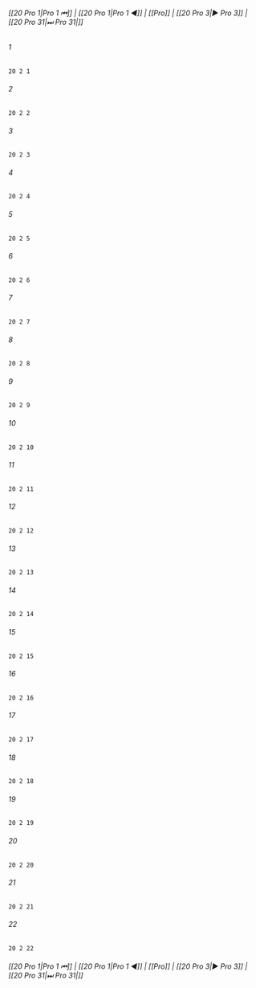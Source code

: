 
###### [[20 Pro 1|Pro 1 ⏮]] | [[20 Pro 1|Pro 1 ◀]] | [[Pro]] | [[20 Pro 3|▶ Pro 3]] | [[20 Pro 31|⏭ Pro 31|]]

###### 1
``` verse
20 2 1 
```
###### 2
``` verse
20 2 2 
```
###### 3
``` verse
20 2 3 
```
###### 4
``` verse
20 2 4 
```
###### 5
``` verse
20 2 5 
```
###### 6
``` verse
20 2 6 
```
###### 7
``` verse
20 2 7 
```
###### 8
``` verse
20 2 8 
```
###### 9
``` verse
20 2 9 
```
###### 10
``` verse
20 2 10 
```
###### 11
``` verse
20 2 11 
```
###### 12
``` verse
20 2 12 
```
###### 13
``` verse
20 2 13 
```
###### 14
``` verse
20 2 14 
```
###### 15
``` verse
20 2 15 
```
###### 16
``` verse
20 2 16 
```
###### 17
``` verse
20 2 17 
```
###### 18
``` verse
20 2 18 
```
###### 19
``` verse
20 2 19 
```
###### 20
``` verse
20 2 20 
```
###### 21
``` verse
20 2 21 
```
###### 22
``` verse
20 2 22 
```

###### [[20 Pro 1|Pro 1 ⏮]] | [[20 Pro 1|Pro 1 ◀]] | [[Pro]] | [[20 Pro 3|▶ Pro 3]] | [[20 Pro 31|⏭ Pro 31|]]

